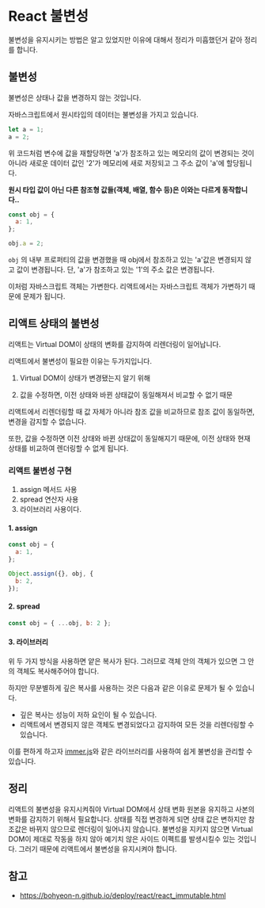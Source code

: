 # React 불변성

불변성을 유지시키는 방법은 알고 있었지만 이유에 대해서 정리가 미흡했던거 같아 정리를 합니다.

## 불변성

불변성은 상태나 값을 변경하지 않는 것입니다.

자바스크립트에서 원시타입의 데이터는 불변성을 가지고 있습니다.

```js
let a = 1;
a = 2;
```

위 코드처럼 변수에 값을 재할당하면 'a'가 참조하고 있는 메모리의 값이 변경되는 것이 아니라 새로운 데이터 값인 '2'가 메모리에 새로 저장되고 그 주소 값이 'a'에 할당됩니다.

**원시 타입 값이 아닌 다른 참조형 값들(객체, 배열, 함수 등)은 이와는 다르게 동작합니다..**

```js
const obj = {
  a: 1,
};

obj.a = 2;
```

`obj` 의 내부 프로퍼티의 값을 변경했을 때 obj에서 참조하고 있는 'a'값은 변경되지 않고 값이 변경됩니다. 단, 'a'가 참조하고 있는 '1'의 주소 값은 변경됩니다.

이처럼 자바스크립트 객체는 가변한다. 리액트에서는 자바스크립트 객체가 가변하기 때문에 문제가 됩니다.

## 리액트 상태의 불변성

리액트는 Virtual DOM이 상태의 변화를 감지하여 리렌더링이 일어납니다.

리액트에서 불변성이 필요한 이유는 두가지입니다.

1. Virtual DOM이 상태가 변경됐는지 알기 위해

2. 값을 수정하면, 이전 상태와 바뀐 상태값이 동일해져서 비교할 수 없기 때문

리액트에서 리렌더링할 때 값 자체가 아니라 참조 값을 비교하므로 참조 값이 동일하면, 변경을 감지할 수 없습니다.

또한, 값을 수정하면 이전 상태와 바뀐 상태값이 동일해지기 때문에, 이전 상태와 현재 상태를 비교하여 렌더링할 수 없게 됩니다.

### 리액트 불변성 구현

1. assign 메서드 사용
2. spread 연산자 사용
3. 라이브러리 사용이다.

#### 1. assign

```js
const obj = {
  a: 1,
};

Object.assign({}, obj, {
  b: 2,
});
```

#### 2. spread

```js
const obj = { ...obj, b: 2 };
```

#### 3. 라이브러리

위 두 가지 방식을 사용하면 얕은 복사가 된다. 그러므로 객체 안의 객체가 있으면 그 안의 객체도 복사해주어야 합니다.

하지만 무분별하게 깊은 복사를 사용하는 것은 다음과 같은 이유로 문제가 될 수 있습니다.

- 깊은 복사는 성능이 저하 요인이 될 수 있습니다.
- 리액트에서 변경되지 않은 객체도 변경되었다고 감지하여 모든 것을 리렌더링할 수 있습니다.

이를 편하게 하고자 [immer.js](https://github.com/immerjs/immer)와 같은 라이브러리를 사용하여 쉽게 불변성을 관리할 수 있습니다.

## 정리

리액트의 불변성을 유지시켜줘야 Virtual DOM에서 상태 변화 원본을 유지하고 사본의 변화를 감지하기 위해서 필요합니다. 상태를 직접 변경하게 되면 상태 값은 변하지만 참조값은 바뀌지 않으므로 렌더링이 일어나지 않습니다. 불변성을 지키지 않으면 Virtual DOM이 제대로 작동을 하지 않아 예기치 않은 사이드 이펙트를 발생시킬수 있는 것입니다. 그러기 때문에 리액트에서 불변성을 유지시켜야 합니다.

## 참고

- https://bohyeon-n.github.io/deploy/react/react_immutable.html
